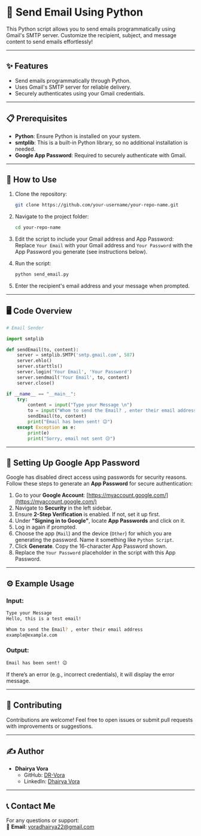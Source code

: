 # 📧 Send Email Using Python

This Python script allows you to send emails programmatically using Gmail's SMTP server. Customize the recipient, subject, and message content to send emails effortlessly!

---

## ✨ Features

- Send emails programmatically through Python.
- Uses Gmail's SMTP server for reliable delivery.
- Securely authenticates using your Gmail credentials.

---

## 📋 Prerequisites

- **Python**: Ensure Python is installed on your system.
- **smtplib**: This is a built-in Python library, so no additional installation is needed.
- **Google App Password**: Required to securely authenticate with Gmail.

---

## 🚀 How to Use

1. Clone the repository:

   ```bash
   git clone https://github.com/your-username/your-repo-name.git
   ```

2. Navigate to the project folder:

   ```bash
   cd your-repo-name
   ```

3. Edit the script to include your Gmail address and App Password:
   Replace `Your Email` with your Gmail address and `Your Password` with the App Password you generate (see instructions below).

4. Run the script:

   ```bash
   python send_email.py
   ```

5. Enter the recipient's email address and your message when prompted.

---

## 🖥️ Code Overview

```python
# Email Sender

import smtplib

def sendEmail(to, content):
    server = smtplib.SMTP('smtp.gmail.com', 587)
    server.ehlo()
    server.starttls()
    server.login('Your Email', 'Your Password')
    server.sendmail('Your Email', to, content)
    server.close()

if __name__ == "__main__":
    try:
        content = input("Type your Message \n")
        to = input("Whom to send the Email? , enter their email address\n")
        sendEmail(to, content)
        print("Email has been sent! 😉")
    except Exception as e:
        print(e)
        print("Sorry, email not sent 😥")
```

---

## 🔐 Setting Up Google App Password

Google has disabled direct access using passwords for security reasons. Follow these steps to generate an **App Password** for secure authentication:

1. Go to your **Google Account**: [https://myaccount.google.com/](https://myaccount.google.com/)
2. Navigate to **Security** in the left sidebar.
3. Ensure **2-Step Verification** is enabled. If not, set it up first.
4. Under **"Signing in to Google"**, locate **App Passwords** and click on it.
5. Log in again if prompted.
6. Choose the app (`Mail`) and the device (`Other`) for which you are generating the password. Name it something like `Python Script`.
7. Click **Generate**. Copy the 16-character App Password shown.
8. Replace the `Your Password` placeholder in the script with this App Password.

---

## ⚙️ Example Usage

### Input:
```bash
Type your Message 
Hello, this is a test email!

Whom to send the Email? , enter their email address
example@example.com
```

### Output:
```bash
Email has been sent! 😉
```

If there’s an error (e.g., incorrect credentials), it will display the error message.

---

## 🤝 Contributing

Contributions are welcome! Feel free to open issues or submit pull requests with improvements or suggestions.

---

## ✍️ Author

- **Dhairya Vora**  
  - GitHub: [DR-Vora](https://github.com/DR-Vora)  
  - LinkedIn: [Dhairya Vora](https://www.linkedin.com/in/dhairya-vora-475577275)  

---

## 📞 Contact Me

For any questions or support:  
📧 **Email**: voradhairya22@gmail.com  
